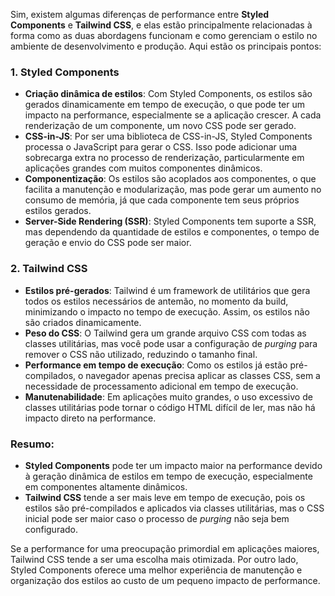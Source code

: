 
Sim, existem algumas diferenças de performance entre **Styled Components** e **Tailwind CSS**, e elas estão principalmente relacionadas à forma como as duas abordagens funcionam e como gerenciam o estilo no ambiente de desenvolvimento e produção. Aqui estão os principais pontos:

### 1. **Styled Components**
   - **Criação dinâmica de estilos**: Com Styled Components, os estilos são gerados dinamicamente em tempo de execução, o que pode ter um impacto na performance, especialmente se a aplicação crescer. A cada renderização de um componente, um novo CSS pode ser gerado.
   - **CSS-in-JS**: Por ser uma biblioteca de CSS-in-JS, Styled Components processa o JavaScript para gerar o CSS. Isso pode adicionar uma sobrecarga extra no processo de renderização, particularmente em aplicações grandes com muitos componentes dinâmicos.
   - **Componentização**: Os estilos são acoplados aos componentes, o que facilita a manutenção e modularização, mas pode gerar um aumento no consumo de memória, já que cada componente tem seus próprios estilos gerados.
   - **Server-Side Rendering (SSR)**: Styled Components tem suporte a SSR, mas dependendo da quantidade de estilos e componentes, o tempo de geração e envio do CSS pode ser maior.

### 2. **Tailwind CSS**
   - **Estilos pré-gerados**: Tailwind é um framework de utilitários que gera todos os estilos necessários de antemão, no momento da build, minimizando o impacto no tempo de execução. Assim, os estilos não são criados dinamicamente.
   - **Peso do CSS**: O Tailwind gera um grande arquivo CSS com todas as classes utilitárias, mas você pode usar a configuração de *purging* para remover o CSS não utilizado, reduzindo o tamanho final.
   - **Performance em tempo de execução**: Como os estilos já estão pré-compilados, o navegador apenas precisa aplicar as classes CSS, sem a necessidade de processamento adicional em tempo de execução.
   - **Manutenabilidade**: Em aplicações muito grandes, o uso excessivo de classes utilitárias pode tornar o código HTML difícil de ler, mas não há impacto direto na performance.

### Resumo:
- **Styled Components** pode ter um impacto maior na performance devido à geração dinâmica de estilos em tempo de execução, especialmente em componentes altamente dinâmicos.
- **Tailwind CSS** tende a ser mais leve em tempo de execução, pois os estilos são pré-compilados e aplicados via classes utilitárias, mas o CSS inicial pode ser maior caso o processo de *purging* não seja bem configurado.

Se a performance for uma preocupação primordial em aplicações maiores, Tailwind CSS tende a ser uma escolha mais otimizada. Por outro lado, Styled Components oferece uma melhor experiência de manutenção e organização dos estilos ao custo de um pequeno impacto de performance.